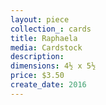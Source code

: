 ```yaml
---
layout: piece
collection_: cards
title: Raphaela
media: Cardstock
description:
dimensions: 4½ x 5½
price: $3.50
create_date: 2016
---
```

